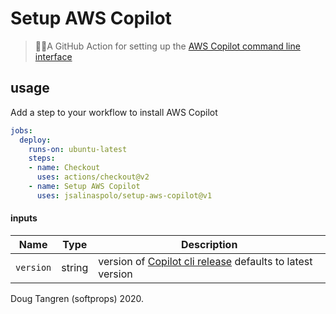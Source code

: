 # Setup AWS Copilot

> 👩‍✈️A GitHub Action for setting up the [AWS Copilot command line interface](https://github.com/aws/copilot-cli)

## usage

Add a step to your workflow to install AWS Copilot

```yml
jobs:
  deploy:
    runs-on: ubuntu-latest
    steps:
    - name: Checkout
      uses: actions/checkout@v2
    - name: Setup AWS Copilot
      uses: jsalinaspolo/setup-aws-copilot@v1
```

#### inputs

| Name        | Type    | Description                                                     |
|-------------|---------|-----------------------------------------------------------------|
| `version`      | string  | version of [Copilot cli release](https://github.com/aws/copilot-cli/releases) defaults to latest version                |


Doug Tangren (softprops) 2020.
